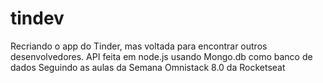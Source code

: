 # tindev
Recriando o app do Tinder, mas voltada para encontrar outros desenvolvedores. 
API feita em node.js usando Mongo.db como banco de dados
Seguindo as aulas da Semana Omnistack 8.0 da Rocketseat
